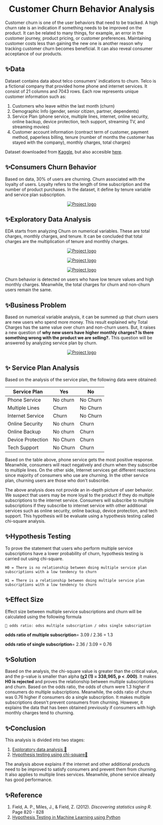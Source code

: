 <h1 align="center">Customer Churn Behavior Analysis</h1>

Customer churn is one of the user behaviors that need to be tracked. A high churn rate is an indication if something needs to be improved on the product. It can be related to many things, for example, an error in the customer journey, product pricing, or customer preferences. Maintaining customer costs less than gaining the new one is another reason why tracking customer churn becomes beneficial. It can also reveal consumer acceptance of our products.

## ✨Data

Dataset contains data about telco consumers' indications to churn. Telco is a fictional company that provided home phone and internet services. It consist of 21 columns and 7043 rows. Each row represents unique customer information such as:

1. Customers who leave within the last month (churn)
2. Demographic Info (gender, senior citizen, partner, dependents)
3. Service Plan (phone service, multiple lines, internet, online security, online backup, device protection, tech support, streaming TV, and streaming movies)
4. Customer account information (contract term of customer, payment method, paperless billing, tenure (number of months the customer has stayed with the company), monthly charges, total charges)

Dataset downloaded from [Kaggle](https://www.kaggle.com/blastchar/telco-customer-churn), but also accesible [here](https://github.com/afidas/churn-behavior/blob/main/Telco%20Churn.csv).

## ✨Consumers Churn Behavior

Based on data, 30% of users are churning. Churn associated with the loyalty of users. Loyalty refers to the length of time subscription and the number of product purchases. In the dataset, it define by tenure variable and service plan subscription. 

<p align="center">
  <a href="" rel="noopener">
    <img src="Assets/churn_distribution.png" alt="Project logo">
  </a>
</p>

## ✨Exploratory Data Analysis

EDA starts from analyzing Churn on numerical variables. These are total charges, monthly charges, and tenure. It can be concluded that total charges are the multiplication of tenure and monthly charges.

<p align="center">
  <a href="" rel="noopener">
    <img src="Assets/churn_totalcharges.png" alt="Project logo">
  </a>
</p>

<p align="center">
  <a href="" rel="noopener">
    <img src="Assets/churn_monthlycharges.png" alt="Project logo">
  </a>
</p>

<p align="center">
  <a href="" rel="noopener">
    <img src="Assets/churn_tenure.png" alt="Project logo">
  </a>
</p>

Churn behavior is detected on users who have low tenure values and high monthly charges. Meanwhile, the total charges for churn and non-churn users remain the same.

## ✨Business Problem

Based on numerical variable analysis, it can be summed up that churn users are new users who spend more money. This result explained why Total Charges has the same value over churn and non-churn users. But, it raises a new question of **why new users have higher monthly charges? Is there something wrong with the product we are selling?.** This question will be answered by analyzing service plan by churn.

<p align="center">
  <a href="" rel="noopener">
    <img src="Assets/Exploratory _Data _Analysis.png" alt="Project logo">
  </a>
</p>

## ✨ Service Plan Analysis

Based on the analysis of the service plan, the following data were obtained:

| Service Plan | Yes | No |
| --- | --- | --- |
| Phone Service | No churn | No Churn |
| Multiple Lines | Churn | No Churn  |
| Internet Service | Churn | No Churn  |
| Online Security | No churn | Churn |
| Online Backup | No churn | Churn |
| Device Protection | No Churn | Churn |
| Tech Support | No Churn | Churn  |

Based on the table above, phone service gets the most positive response. Meanwhile, consumers will react negatively and churn when they subscribe to multiple lines. On the other side, Internet services get different reactions since majority of consumers who use are churning. In the other service plan, churning users are those who don't subscribe.

The above analysis does not provide an in-depth picture of user behavior. We suspect that users may be more loyal to the product if they do multiple subscriptions to the internet service. Consumers will subscribe to multiple subscriptions if they subscribe to internet service with other additional services such as online security, online backup, device protection, and tech support. This hypothesis will be evaluate using a hypothesis testing called chi-square analysis.

## ✨Hypothesis Testing

To prove the statement that users who perform multiple service subscriptions have a lower probability of churn, hypothesis testing is carried out using chi-square.

    H0 = There is no relationship between doing multiple service plan subscriptions with a low tendency to churn

    H1 = There is a relationship between doing multiple service plan subscriptions with a low tendency to churn

## ✨Effect Size

Effect size between multiple service subscriptions and churn will be calculated using the following formula

    🔷 odds ratio: odss multiple subscription / odss single subscription


  **odds ratio of multiple subscription**= 3.09 / 2.36 = 1.3

  **odds ratio of single subscription**= 2.36 / 3.09 = 0.76

## ✨Solution

Based on the analysis, the chi-square value is greater than the critical value, and the p-value is smaller than alpha **(χ2 (1) = 338,965, p < .000)**. 
It makes **H0 is rejected** and proves the relationship between multiple subscriptions and churn. Based on the odds ratio, the odds of churn were 1.3 higher 
if consumers do multiple subscriptions. 
Meanwhile, the odds ratio of churn was 0.76 higher if consumers do a single subscription. It makes multiple subscriptions doesn't prevent consumers from churning. 
However, it explains the data that has been obtained previously if consumers with high monthly charges tend to churning.

## ✨Conclusion

This analysis is divided into two stages:

1. [Exploratory data analysis 📁](https://github.com/afidas/churn-behavior/blob/main/Churn_EDA.ipynb)
2. [Hypothesis testing using chi-square📁](https://github.com/afidas/churn-behavior/blob/main/Hypothesis_testing.ipynb)

The analysis above explains if the internet and other additional products need to be improved to satisfy consumers and prevent them from churning. 
It also applies to multiple lines services. Meanwhile, phone service already has good performance.

## ✨Reference

1. Field, A. P., Miles, J., & Field, Z. (2012). *Discovering statistics using R*. Page 820 - 828
2. [Hypothesis Testing in Machine Learning using Python](https://towardsdatascience.com/hypothesis-testing-in-machine-learning-using-python-a0dc89e169ce)
